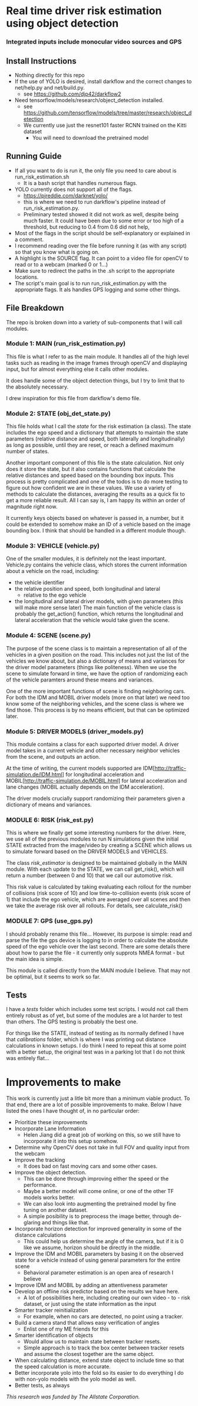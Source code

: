 # Real time driver risk estimation using object detection
### Integrated inputs include monocular video sources and GPS

## Install Instructions
* Nothing directly for this repo
* If the use of YOLO is desired, install darkflow and the correct changes to net/help.py and net/build.py.
    - see https://github.com/djp42/darkflow2
* Need tensorflow/models/research/object_detection installed.
    - see https://github.com/tensorflow/models/tree/master/research/object_detection
    - We currently use just the resnet101 faster RCNN trained on the Kitti dataset
        - You will need to download the pretrained model

## Running Guide
* If all you want to do is run it, the only file you need to care about is run_risk_estimation.sh
    - It is a bash script that handles numerous flags. 
* YOLO currently does not support all of the flags. 
    - https://pjreddie.com/darknet/yolo/
    - this is where we need to run darkflow's pipeline instead of run_risk_estimation.py. 
    - Preliminary tested showed it did not work as well, despite being much faster. It could have been due to some error or too high of a threshold, but reducing to 0.4 from 0.6 did not help,
* Most of the flags in the script should be self-explanatory or explained in a comment. 
* I recommend reading over the file before running it (as with any script) so that you know what is going on.
* A highlight is the SOURCE flag. It can point to a video file for openCV to read or to a webcam (marked 0 or 1...)
* Make sure to redirect the paths in the .sh script to the appropriate locations.
* The script's main goal is to run run_risk_estimation.py with the appropriate flags. It als handles GPS logging and some other things. 

## File Breakdown
The repo is broken down into a variety of sub-components that I will call modules.

### Module 1: MAIN (run_risk_estimation.py)
This file is what I refer to as the main module. It handles all of the high level tasks such as reading in the image frames through openCV and displaying input, but for almost everything else it calls other modules. 

It does handle some of the object detection things, but I try to limit that to the absolutely necessary.

I drew inspiration for this file from darkflow's demo file. 
### Module 2: STATE (obj_det_state.py)
This file holds what I call the *state* for the risk estimation (a class). The state includes the ego speed and a dictionary that attempts to maintain the state parameters (relative distance and speed, both laterally and longitudinally) as long as possible, until they are reset, or reach a defined maximum number of states.

Another important component of this file is the state calculation. Not only does it store the state, but it also contains functions that calculate the relative distances and speed based on the bounding box inputs. 
This process is pretty complicated and one of the todos is to do more testing to figure out how confident we are in these values. 
We use a variety of methods to calculate the distances, averaging the results as a quick fix to get a more reliable result. 
All I can say is, I am happy its within an order of magnitude right now. 

It currently keys objects based on whatever is passed in, a number, but it could be extended to somehow make an ID of a vehicle based on the image bounding box. I think that should be handled in a different module though. 
### Module 3: VEHICLE (vehicle.py)
One of the smaller modules, it is definitely not the least important.
Vehicle.py contains the vehicle class, which stores the current information about a vehicle on the road, including:
* the vehicle identifier 
* the relative position and speed, both longitudinal and lateral
    - relative to the ego vehicle
* the longitudinal and lateral driver models, with given parameters (this will make more sense later)
The main function of the vehicle class is probably the get_action() function, which returns the longitudinal and lateral acceleration that the vehicle would take given the scene. 
### Module 4: SCENE (scene.py)
The purpose of the scene class is to maintain a representation of all of the vehicles in a given position on the road. 
This includes not just the list of the vehicles we know about, but also a dictionary of means and variances for the driver model parameters (things like politeness). 
When we use the scene to simulate forward in time, we have the option of randomizing each of the vehicle paramters around these means and variances. 

One of the more important functions of scene is finding neighboring cars. For both the IDM and MOBIL driver models (more on that later) we need too know some of the neighboring vehicles, and the scene class is where we find those. 
This process is by no means efficient, but that can be optimized later.
### Module 5: DRIVER MODELS (driver_models.py)
This module contains a class for each supported driver model. 
A driver model takes in a current vehicle and other necessary neighbor vehicles from the scene, and outputs an action. 

At the time of writing, the current models supported are IDM[http://traffic-simulation.de/IDM.html] for longitudinal acceleration and MOBIL[http://traffic-simulation.de/MOBIL.html] for lateral acceleration and lane changes (MOBIL actually depends on the IDM acceleration).

The driver models crucially support randomizing their parameters given a dictionary of means and variances. 
### MODULE 6: RISK (risk_est.py)
This is where we finally get some interesting numbers for the driver.
Here, we use all of the previous modules to run N simulations given the initial STATE extracted from the image/video by creating a SCENE which allows us to simulate forward based on the DRIVER MODELS and VEHICLES. 

The class *risk_estimator* is designed to be maintained globally in the MAIN module. With each update to the STATE, we can call get_risk(), which will return a number (between 0 and 10) that we call our automotive risk.

This risk value is calculated by taking evaluating each rollout for the number of collisions (risk score of 10) and low time-to-collision events (risk score of 1) that include the ego vehicle, which are averaged over all scenes and then we take the average risk over all rollouts. For details, see calculate_risk()

### MODULE 7: GPS (use_gps.py)
I should probably rename this file... However, its purpose is simple: read and parse the file the gps device is logging to in order to calculate the absolute speed of the ego vehicle over the last second. There are some details there about how to parse the file - it currently only supprots NMEA format - but the main idea is simple. 

This module is called directly from the MAIN module I believe. That may not be optimal, but it seems to work so far.

## Tests
I have a *tests* folder which includes some test scripts. I would not call them entirely robust as of yet, but some of the modules are a lot harder to test than others. The GPS testing is probably the best one.

For things like the STATE, instead of testing as its normally defined I have that *calibrations* folder, which is where I was printing out distance calculations in known setups. I do think I need to repeat this at some point with a better setup, the original test was in a parking lot that I do not think was entirely flat... 

# Improvements to make
This work is currently just a litle bit more than a minimum viable product. To that end, there are a lot of possible improvements to make. Below I have listed the ones I have thought of, in no particular order:
* Prioritize these improvements
* Incorporate Lane Information
    - Helen Jiang did a great job of working on this, so we still have to incorporate it into this setup somehow.
* Determine why OpenCV does not take in full FOV and quality input from the webcam
* Improve the tracking
    - It does bad on fast moving cars and some other cases.
* Improve the object detection. 
    - This can be done through improving either the speed or the performance. 
    - Maybe a better model will come online, or one of the other TF models works better.
    - We can also look into augmenting the pretrained model by fine tuning on another dataset.
    - A simple posibility is to preprocess the image better, through de-glaring and things like that.
* Incorporate horizon detection for improved generality in some of the distance calculations
    - This could help us determine the angle of the camera, but if it is 0 like we assume, horizon should be directly in the middle. 
* Improve the IDM and MOBIL parameters by basing it on the observed state for a vehicle instead of using general parameters for the entire scene
    - Behavioral parameter estimation is an open area of research I believe
* Improve IDM and MOBIL by adding an attentiveness parameter
* Develop an offline risk predictor based on the results we have here. 
    - A lot of possibilities here, including creating our own video - to - risk dataset, or just using the state information as the input
* Smarter tracker reinitialization
    - For example, when no cars are detected, no point using a tracker.
* Build a camera stand that allows easy verification of angles
    - Enlist one of my ME friends for this
* Smarter identification of objects
    - Would allow us to maintain state between tracker resets.
    - Simple approach is to track the box center between tracker resets and assume the closest together are the same object.
* When calculating distance, extend state object to include time so that the speed calculation is more accurate.
* Better incorporate yolo into the fold so its easier to do everything I do with non-yolo models with the yolo model as well. 
* Better tests, as always



*This research was funded by The Allstate Corporation.*
